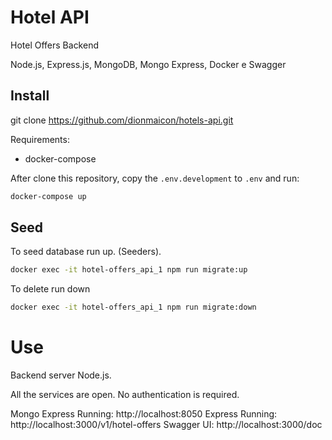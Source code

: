 # Hotel API

Hotel Offers Backend

Node.js, Express.js, MongoDB, Mongo Express, Docker e Swagger

## Install

git clone https://github.com/dionmaicon/hotels-api.git

Requirements:
- docker-compose

After clone this repository, copy the `.env.development` to `.env` and run:
``` bash
docker-compose up
```

## Seed

To seed database run up. (Seeders).

``` bash
docker exec -it hotel-offers_api_1 npm run migrate:up
```
To delete run down
``` bash
docker exec -it hotel-offers_api_1 npm run migrate:down
```

# Use
Backend server Node.js.

All the services are open. No authentication is required.

Mongo Express Running: http://localhost:8050
Express Running: http://localhost:3000/v1/hotel-offers
Swagger UI: http://localhost:3000/doc
